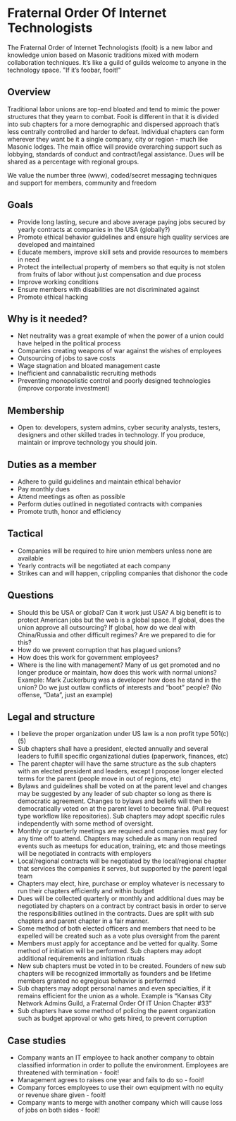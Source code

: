 # Fraternal Order Of Internet Technologists

The Fraternal Order of Internet Technologists (fooit) is a new labor and knowledge union based on Masonic traditions mixed with modern collaboration techniques. It’s like a guild of guilds welcome to anyone in the technology space.
"If it’s foobar, fooit!"

## Overview

Traditional labor unions are top-end bloated and tend to mimic the power structures that they yearn to combat. Fooit is different in that it is divided into sub chapters for a more demographic and dispersed approach that’s less centrally controlled and harder to defeat. Individual chapters can form wherever they want be it a single company, city or region - much like Masonic lodges. The main office will provide overarching support such as lobbying, standards of conduct and contract/legal assistance. Dues will be shared as a percentage with regional groups.

We value the number three (www), coded/secret messaging techniques and support for members, community and freedom

## Goals

- Provide long lasting, secure and above average paying jobs secured by yearly contracts at companies in the USA (globally?)
- Promote ethical behavior guidelines and ensure high quality services are developed and maintained
- Educate members, improve skill sets and provide resources to members in need
- Protect the intellectual property of members so that equity is not stolen from fruits of labor without just compensation and due process
- Improve working conditions
- Ensure members with disabilities are not discriminated against
- Promote ethical hacking

## Why is it needed?

- Net neutrality was a great example of when the power of a union could have helped in the political process
- Companies creating weapons of war against the wishes of employees
- Outsourcing of jobs to save costs
- Wage stagnation and bloated management caste
- Inefficient and cannabalistic recruiting methods
- Preventing monopolistic control and poorly designed technologies (improve corporate investment)

## Membership
- Open to: developers, system admins, cyber security analysts, testers, designers and other skilled trades in technology. If you produce, maintain or improve technology you should join.

## Duties as a member
- Adhere to guild guidelines and maintain ethical behavior
- Pay monthly dues
- Attend meetings as often as possible
- Perform duties outlined in negotiated contracts with companies
- Promote truth, honor and efficiency

## Tactical
- Companies will be required to hire union members unless none are available
- Yearly contracts will be negotiated at each company
- Strikes can and will happen, crippling companies that dishonor the code

## Questions
- Should this be USA or global? Can it work just USA? A big benefit is to protect American jobs but the web is a global space. If global, does the union approve all outsourcing? If global, how do we deal with China/Russia and other difficult regimes? Are we prepared to die for this?
- How do we prevent corruption that has plagued unions?
- How does this work for government employees?
- Where is the line with management? Many of us get promoted and no longer produce or maintain, how does this work with normal unions? Example: Mark Zuckerburg was a developer how does he stand in the union? Do we just outlaw conflicts of interests and “boot” people? (No offense, “Data”, just an example)

## Legal and structure
- I believe the proper organization under US law is a non profit type 501(c)(5)
- Sub chapters shall have a president, elected annually and several leaders to fulfill specific organizational duties (paperwork, finances, etc)
- The parent chapter will have the same structure as the sub chapters with an elected president and leaders, except I propose longer elected terms for the parent (people move in out of regions, etc)
- Bylaws and guidelines shall be voted on at the parent level and changes may be suggested by any leader of sub chapter so long as there is democratic agreement. Changes to bylaws and beliefs will then be democratically voted on at the parent level to become final. (Pull request type workflow like repositories). Sub chapters may adopt specific rules independently with some method of oversight.
- Monthly or quarterly meetings are required and companies must pay for any time off to attend. Chapters may schedule as many non required events such as meetups for education, training, etc and those meetings will be negotiated in contracts with employers
- Local/regional contracts will be negotiated by the local/regional chapter that services the companies it serves, but supported by the parent legal team
- Chapters may elect, hire, purchase or employ whatever is necessary to run their chapters efficiently and within budget
- Dues will be collected quarterly or monthly and additional dues may be negotiated by chapters on a contract by contract basis in order to serve the responsibilities outlined in the contracts. Dues are split with sub chapters and parent chapter in a fair manner.
- Some method of both elected officers and members that need to be expelled will be created such as a vote plus oversight from the parent
- Members must apply for acceptance and be vetted for quality. Some method of initiation will be performed. Sub chapters may adopt additional requirements and initiation rituals
- New sub chapters must be voted in to be created. Founders of new sub chapters will be recognized immortally as founders and be lifetime members granted no egregious behavior is performed
- Sub chapters may adopt personal names and even specialties, if it remains efficient for the union as a whole. Example is “Kansas City Network Admins Guild, a Fraternal Order Of IT Union Chapter #33”
- Sub chapters have some method of policing the parent organization such as budget approval or who gets hired, to prevent corruption

## Case studies
- Company wants an IT employee to hack another company to obtain classified information in order to pollute the environment. Employees are threatened with termination - fooit!
- Management agrees to raises one year and fails to do so - fooit!
- Company forces employees to use their own equipment with no equity or revenue share given - fooit!
- Company wants to merge with another company which will cause loss of jobs on both sides - fooit!
